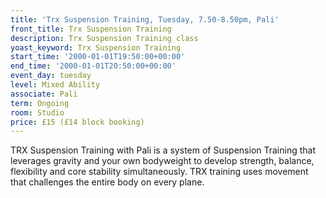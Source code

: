 ```yaml
---
title: 'Trx Suspension Training, Tuesday, 7.50-8.50pm, Pali'
front_title: Trx Suspension Training
description: Trx Suspension Training class
yoast_keyword: Trx Suspension Training
start_time: '2000-01-01T19:50:00+00:00'
end_time: '2000-01-01T20:50:00+00:00'
event_day: tuesday
level: Mixed Ability
associate: Pali
term: Ongoing
room: Studio
price: £15 (£14 block booking)
---
```

TRX Suspension Training with Pali  is a system of Suspension Training that leverages gravity and your own bodyweight to develop strength, balance, flexibility and core stability simultaneously. TRX training uses movement that challenges the entire body on every plane.
